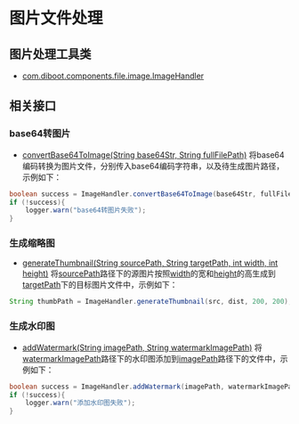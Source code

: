 # 图片文件处理

## 图片处理工具类

* [com.diboot.components.file.image.ImageHandler]() 

## 相关接口

### base64转图片

* [convertBase64ToImage(String base64Str, String fullFilePath)]() 将base64编码转换为图片文件，分别传入base64编码字符串，以及待生成图片路径，示例如下：

```java
boolean success = ImageHandler.convertBase64ToImage(base64Str, fullFilePath);
if (!success){
    logger.warn("base64转图片失败");
}
```

### 生成缩略图

* [generateThumbnail(String sourcePath, String targetPath, int width, int height)]() 将[sourcePath]()路径下的源图片按照[width]()的宽和[height]()的高生成到[targetPath]()下的目标图片文件中，示例如下：

```java
String thumbPath = ImageHandler.generateThumbnail(src, dist, 200, 200);
```

### 生成水印图

* [addWatermark(String imagePath, String watermarkImagePath)]() 将[watermarkImagePath]()路径下的水印图添加到[imagePath]()路径下的文件中，示例如下：

```java
boolean success = ImageHandler.addWatermark(imagePath, watermarkImagePath);
if (!success){
    logger.warn("添加水印图失败");
}
```